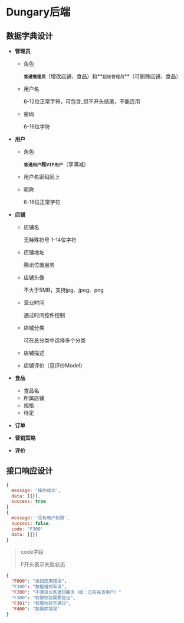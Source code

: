 # Dungary后端

## 数据字典设计

* **管理员**

  * 角色

    **`普通管理员`**（增改店铺、食品）和**`超级管理员`**（可删除店铺、食品）

  * 用户名

    6-12位正常字符，可包含_但不开头结尾，不能连用

  * 密码

    6-16位字符

* **用户**

  * 角色

    **`普通用户`**和**`VIP用户`**（享满减）

  * 用户名密码同上

  * 昵称

    6-16位正常字符

* **店铺**

  * 店铺名

    无特殊符号 1-14位字符

  * 店铺地址

    腾讯位置服务
    
  * 店铺头像

    不大于5MB，支持jpg、jpeg、png

  * 营业时间

    通过时间控件控制

  * 店铺分类

    可在总分类中选择多个分类

  * 店铺描述

  * 店铺评价（见评价Model）

* **食品**

  * 食品名
  * 所属店铺
  * 规格
  * 待定

* **订单**

* **营销策略**

* **评价**

## 接口响应设计

```js
{
  message: '操作成功',
  data: [{}],
  success: true
}
{
  message: '没有用户权限',
  success: false,
  code: 'F300'
  data: [{}]
}
```

> code字段
>
> F开头表示失败状态

```json
{
  "F000": "未知应用错误"，
  "F100": "数据格式有误",
  "F200": "不满足业务逻辑要求（如：已存在该用户）"
  "F300": "权限校验需要验证",
  "F301": "权限校验不通过",
  "F400": "数据库错误"
}
```

